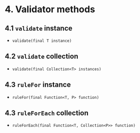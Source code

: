# 4. Validator methods

## 4.1 `validate` instance

* `validate(final T instance)`

## 4.2 `validate` collection

* `validate(final Collection<T> instances)`

## 4.3 `ruleFor` instance

* `ruleFor(final Function<T, P> function)`

## 4.3 `ruleForEach` collection

* `ruleForEach(final Function<T, Collection<P>> function)`
